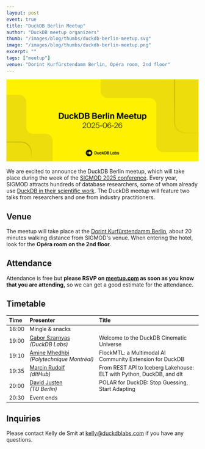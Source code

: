 ```yaml
---
layout: post
event: true
title: "DuckDB Berlin Meetup"
author: "DuckDB meetup organizers"
thumb: "/images/blog/thumbs/duckdb-berlin-meetup.svg"
image: "/images/blog/thumbs/duckdb-berlin-meetup.png"
excerpt: ""
tags: ["meetup"]
venue: "Dorint Kurfürstendamm Berlin, Opéra room, 2nd floor"
---
```


<img src="/images/blog/thumbs/duckdb-berlin-meetup.svg"
     alt="DuckDB Berlin Meetup Splashscreen"
     width="680"
     />

We are excited to announce the DuckDB Berlin meetup, which will take place during the week of the [SIGMOD 2025 conference](https://2025.sigmod.org/).
Every year, SIGMOD attracts hundreds of database researchers, some of whom already use [DuckDB in their scientific work](https://shows.acast.com/disseminate). The DuckDB meetup will feature two talks from researchers and one from industry practitioners.

## Venue

The meetup will take place at the [Dorint Kurfürstendamm Berlin](https://maps.app.goo.gl/Fv2WhXUJ7F5CLNTm6), about 20 minutes walking distance from SIGMOD's venue.
When entering the hotel, look for the **Opéra room on the 2nd floor**.

## Attendance

Attendance is free but **please RSVP on [meetup.com](https://www.meetup.com/duckdb/events/308039708/) as soon as you know that you are attending,** so we can get a good estimate for the attendance.

## Timetable

| Time  | Presenter                                                                  | Title                                                                |
| :---- | :------------------------------------------------------------------------- | :------------------------------------------------------------------- |
| 18:00 | Mingle & snacks                                                            |                                                                      |
| 19:00 | [Gabor Szarnyas](https://szarnyasg.org/) <br/>_(DuckDB Labs)_              | Welcome to the DuckDB Cinematic Universe                             |
| 19:10 | [Amine Mhedhbi](https://amine.io/) <br/>_(Polytechnique&nbsp;Montréal)_    | FlockMTL: a Multimodal AI Community Extension for DuckDB             |
| 19:35 | [Marcin Rudolf](https://www.linkedin.com/in/marcinrudolf/) <br/>_(dltHub)_ | From REST API to Iceberg Lakehouse: ELT with Python, DuckDB, and dlt |
| 20:00 | [David Justen](https://d-justen.github.io/) <br/>_(TU Berlin)_             | POLAR for DuckDB: Stop Guessing, Start Adapting                      |
| 20:30 | Event ends                                                                 |                                                                      |

## Inquiries

Please contact Kelly de Smit at [kelly@duckdblabs.com](mailto:kelly@duckdblabs.com) if you have any questions.
